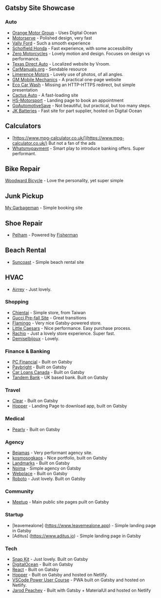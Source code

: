 ## Gatsby Site Showcase
### Auto
- [Orange Motor Group](https://www.orangemotorgroup.com.au) - Uses Digital Ocean
- [Motorserve](motorserve.com.au) - Polished design, very fast
- [Vally Ford](https://valleyford.ca) - Such a smooth experience
- [Scholfield Honda](https://www.scholfieldhonda.com) - Fast experience, with some accessibility
- [Zero Motorcycles](https://www.zeromotorcycles.com) - Lovely motion and design. Focuses on design vs performance.
- [Texas Direct Auto](https://www.texasdirectauto.com) - Localized website by Vroom. 
- [CarManuals.org](https://carmanuals.org) - Sendable resource
- [Limerence Motors](limerencemotors.com) - Lovely use of photos, of all angles. 
- [GM Mobile Mechanics](gmmobilemechanics.co.uk) - A practical one-page website 
- [Eco Car Wash](https://ecocarwash.co.nz) - Missing an HTTP-HTTPS redirect, but simple presentation
- [Cactus Auto](https://www.cactusauto.com) - A fast-loading site
- [HS-Motorsport](https://hs-motorsport.com) - Landing page to book an appointment
- [GoAutomotiveSave](https://goautomotivesave.com) - Not beautiful, but practical, but too many steps.
- [JK Batteries](https://jkautoparts.com.au) - Fast site for part supplier, hosted on Digital Ocean

## Calculators
- [https://www.mpg-calculator.co.uk/](https://www.mpg-calculator.co.uk/) But not a fan of the ads
- [Whatsmypayment](whatsmypayment.com) - Smart play to introduce banking offers. Super performant.

## Bike Repair
[Woodward Bicycle](woodwardbicycle.co) - Love the personality, yet super simple

## Junk Pickup
[My Garbageman](https://www.mygarbageman.com) - Simple booking site

## Shoe Repair
- [Pelham](pelhamshoerepair.co) - Powered by [Fisherman](https://gofisherman.com/)

## Beach Rental
- [Suncoast](https://suncoastbeachservice.com/) - Simple beach rental site

## HVAC
- [Airrey](https://www.airreyservice.com) - Just lovely.

### Shopping
- [Chientai](https://www.chientai.com.tw) - Simple store, from Taiwan
- [Gucci Pre-fall Site](https://prefall.gucci.com/man) - Great transitions
- [Flamingo](https://www.shopflamingo.com) - Very nice Gatsby-powered store. 
- [Little Caesars](https://littlecaesars.com/en-us/order/pickup) - Nice performance. Easy purchase process.
- [Rachio](https://rachio.com/products/) - Just a lovely store experience. Super fast. 
- [Demiselbijoux](https://demiselbijoux.com/shop/category/barettes) - Lovely. 

### Finance & Banking
- [PC Financial](https://www.pcfinancial.ca/) - Built on Gatsby
- [Paybright](https://paybright.com) - Built on Gatsby
- [Car Loans Canada](https://www.carloanscanada.com) - Built on Gatsby
- [Tandem Bank](https://www.tandem.co.uk) - UK based bank. Built on Gatsby

### Travel
- [Clear](https://www.clearme.com/) - Built on Gatsby
- [Hopper](https://www.hopper.com/) - Landing Page to download app, built on Gatsby

### Medical
- [Pearly](https://www.pearlyplan.com) - Built on Gatsby

### Agency
- [Bejamas](https://bejamas.io) - Very performant agency site. 
- [kosmosogkaos](https://www.kosmosogkaos.is) - Nice portfolio, built on Gatsby
- [Landmarks](https://www.landmarks.ro) - Built on Gatsby
- [Noima](https://www.noima.xyz) - Simple agency on Gatsby
- [Webplace](https://www.webplace.com.au) - Built on Gatsby
- [Roboto](https://roboto.studio/projects) - Just lovely. Built on Gatsby


### Community
- [Meetup](https://www.meetup.com) - Main public site pages puilt on Gatsby

### Startup
- [leavemealone] (https://www.leavemealone.app) - Simple landing page in Gatsby
- [Aditus] (https://www.aditus.io) - Simple landing page in Gatsby

### Tech
- [Snap Kit](https://kit.snapchat.com) - Just lovely. Built on Gatsby
- [DigitalOcean](https://www.digitalocean.com) - Built on Gatsby
- [React](https://reactjs.org/) - Built on Gatsby
- [Hopper](https://travel.hopper.com/) - Built on Gatsby and hosted on Netlify.
- [VSCode Power User Course](https://vscode.pro/) - PWA built on Gatsby and hosted on Netlify.
- [Jarod Peachey](https://jarodpeachey.netlify.com) - Built with Gatsby + MaterialUI and hosted on Netlify
